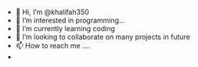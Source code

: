 - 👋 Hi, I’m @khalifah350
- 👀 I’m interested in programming...
- 🌱 I’m currently learning coding
- 💞️ I’m looking to collaborate on many projects in future
- 📫 How to reach me ....
- 

<!---
khalifah350/khalifah350 is a ✨ special ✨ repository because its `README.md` (this file) appears on your GitHub profile.
You can click the Preview link to take a look at your changes.
--->
